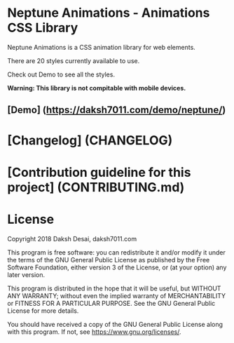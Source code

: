 # Neptune Animations - Animations CSS Library

Neptune Animations is a CSS animation library for web elements.

There are 20 styles currently available to use.

Check out Demo to see all the styles.

**Warning: This library is not compitable with mobile devices.**

## [Demo] (https://daksh7011.com/demo/neptune/)

# [Changelog] (CHANGELOG)

# [Contribution guideline for this project] (CONTRIBUTING.md)

# License

Copyright 2018 Daksh Desai, daksh7011.com

This program is free software: you can redistribute it and/or modify
it under the terms of the GNU General Public License as published by
the Free Software Foundation, either version 3 of the License, or
(at your option) any later version.

This program is distributed in the hope that it will be useful,
but WITHOUT ANY WARRANTY; without even the implied warranty of
MERCHANTABILITY or FITNESS FOR A PARTICULAR PURPOSE.  See the
GNU General Public License for more details.

You should have received a copy of the GNU General Public License
along with this program.  If not, see <https://www.gnu.org/licenses/>.
